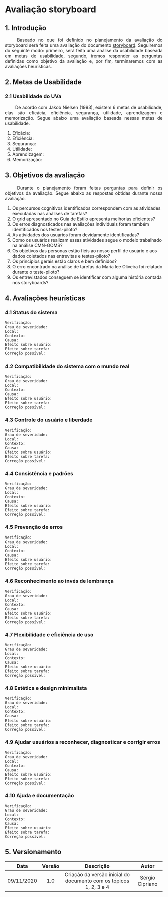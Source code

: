 # Avaliação storyboard

## 1. Introdução

<p align="justify"> &emsp;&emsp; Baseado no que foi definido no planejamento da avaliação do storyboard será feita uma avaliação do documento <a href="https://interacao-humano-computador.github.io/2020.1-UVaJudge/entrega_4/storyboard/">storyboard</a>. Seguiremos do seguinte modo: primeiro, será feita uma análise da usabilidade baseada em metas de usabilidade, segundo, iremos responder as perguntas definidas como objetivo da avaliação e, por fim, terminaremos com as avaliações heurísticas.</p>

## 2. Metas de Usabilidade

### 2.1 Usabilidade do UVa

<p align="justify"> &emsp;&emsp; De acordo com Jakob Nielsen (1993), existem 6 metas de usabilidade, elas são eficácia, eficiência, segurança, utilidade, aprendizagem e memorização. Segue abaixo uma avaliação baseada nessas metas de usabilidade.</p>

1. Eficácia:
2. Eficiência:
3. Segurança:
4. Utilidade:
5. Aprendizagem:
6. Memorização:

## 3. Objetivos da avaliação

<p align="justify"> &emsp;&emsp; Durante o planejamento foram feitas perguntas para definir os objetivos da avaliação. Segue abaixo as respostas obtidas durante nossa avaliação.</p>

1. Os percursos cognitivos identificados correspondem com as atividades executadas nas análises de tarefas?
2. O grid apresentado no Guia de Estilo apresenta melhorias eficientes?
3. Os erros diagnosticados nas avaliações individuais foram também identificados nos testes-piloto?
4. As atividades dos usuários foram devidamente identificadas?
5. Como os usuários realizam essas atividades segue o modelo trabalhado na análise CMN-GOMS?
6. Os objetivos das personas estão fiéis ao nosso perfil de usuário e aos dados coletados nas entrevitas e testes-piloto?
7. Os princípios gerais estão claros e bem definidos?
8. O erro encontrado na análise de tarefas da Maria lee Oliveira foi relatado durante o teste-piloto?
9. Os entrevistados conseguem se identificar com alguma história contada nos storyboards?

## 4. Avaliações heurísticas

### 4.1 Status do sistema

```
Verificação:          
Grau de severidade:   
Local:                
Contexto:             
Causa:                
Efeito sobre usuário: 
Efeito sobre tarefa:  
Correção possível:    
```

### 4.2 Compatibilidade do sistema com o mundo real

```
Verificação:          
Grau de severidade:   
Local:                
Contexto:             
Causa:                
Efeito sobre usuário: 
Efeito sobre tarefa:  
Correção possível:    
```

### 4.3 Controle do usuário e liberdade

```
Verificação:          
Grau de severidade:   
Local:                
Contexto:             
Causa:                
Efeito sobre usuário: 
Efeito sobre tarefa:  
Correção possível:    
```

### 4.4 Consistência e padrões

```
Verificação:          
Grau de severidade:   
Local:                
Contexto:             
Causa:                
Efeito sobre usuário: 
Efeito sobre tarefa:  
Correção possível:    
```

### 4.5 Prevenção de erros

```
Verificação:          
Grau de severidade:   
Local:                
Contexto:             
Causa:                
Efeito sobre usuário: 
Efeito sobre tarefa:  
Correção possível:    
```

### 4.6 Reconhecimento ao invés de lembrança

```
Verificação:          
Grau de severidade:   
Local:                
Contexto:             
Causa:                
Efeito sobre usuário: 
Efeito sobre tarefa:  
Correção possível:    
```

### 4.7 Flexibilidade e eficiência de uso

```
Verificação:          
Grau de severidade:   
Local:                
Contexto:             
Causa:                
Efeito sobre usuário: 
Efeito sobre tarefa:  
Correção possível:    
```

### 4.8 Estética e design minimalista

```
Verificação:          
Grau de severidade:   
Local:                
Contexto:             
Causa:                
Efeito sobre usuário: 
Efeito sobre tarefa:  
Correção possível:    
```

### 4.9 Ajudar usuários a reconhecer, diagnosticar e corrigir erros

```
Verificação:          
Grau de severidade:   
Local:                
Contexto:             
Causa:                
Efeito sobre usuário: 
Efeito sobre tarefa:  
Correção possível:    
```

### 4.10 Ajuda e documentação

```
Verificação:          
Grau de severidade:   
Local:                
Contexto:             
Causa:                
Efeito sobre usuário: 
Efeito sobre tarefa:  
Correção possível:    
```

## 5. Versionamento

|Data|Versão|Descrição|Autor|
|:-:|:-:|:-:|:-:|
|09/11/2020|1.0|Criação da versão inicial do documento com os tópicos 1, 2, 3 e 4|Sérgio Cipriano|